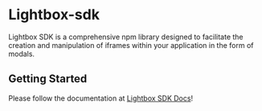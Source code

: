 # Lightbox-sdk
Lightbox SDK is a comprehensive npm library designed to facilitate the creation and manipulation of iframes within your application in the form of modals.

## Getting Started

Please follow the documentation at [Lightbox SDK Docs](https://placetopay-org.github.io/lightbox-sdk/)!